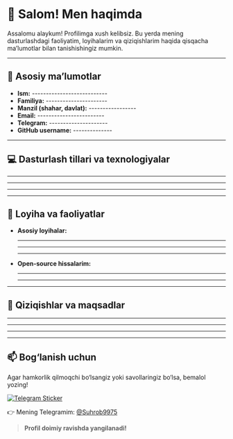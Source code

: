 # 👋 Salom! Men haqimda

Assalomu alaykum! Profilimga xush kelibsiz. Bu yerda mening dasturlashdagi faoliyatim, loyihalarim va qiziqishlarim haqida qisqacha ma’lumotlar bilan tanishishingiz mumkin.

---

## 👤 Asosiy ma’lumotlar

- **Ism:** ---------------------------
- **Familiya:** ----------------------
- **Manzil (shahar, davlat):** -----------------
- **Email:** ------------------------
- **Telegram:** ---------------------
- **GitHub username:** --------------

---

## 💻 Dasturlash tillari va texnologiyalar

- -------------------------
- -------------------------
- -------------------------

---

## 🚀 Loyiha va faoliyatlar

- **Asosiy loyihalar:**
  - -------------------------
  - -------------------------
  - -------------------------

- **Open-source hissalarim:**
  - -------------------------
  - -------------------------

---

## 🎯 Qiziqishlar va maqsadlar

- ---------------------------
- ---------------------------
- ---------------------------

---

## 📫 Bog‘lanish uchun

Agar hamkorlik qilmoqchi bo‘lsangiz yoki savollaringiz bo‘lsa, bemalol yozing!

[![Telegram Sticker](https://tlgrm.eu/_/stickers/5ac4cc37e70a21041c1836db/1.webp)](https://t.me/Suhrob9975)

👉 Mening Telegramim: [@Suhrob9975](https://t.me/Suhrob9975)


> **Profil doimiy ravishda yangilanadi!**
